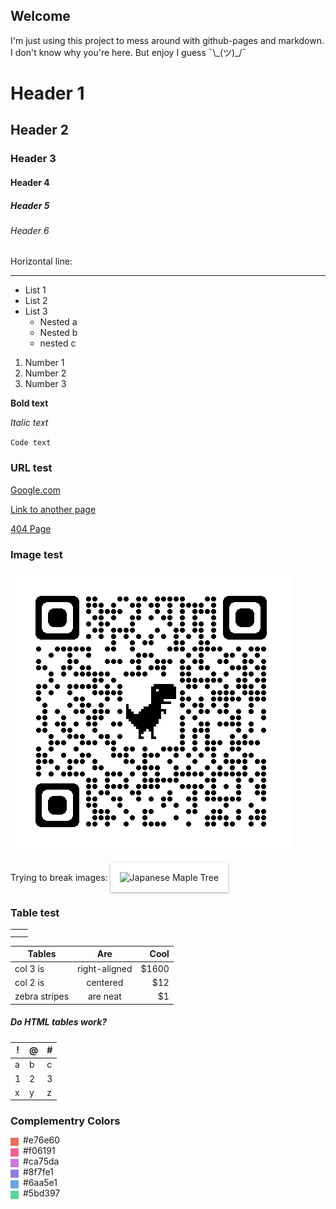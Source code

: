 ## Welcome

I'm just using this project to mess around with github-pages and markdown. I don't know why you're here. But enjoy I guess &macr;\\&#95;(ツ)&#95;/&macr;

# Header 1
## Header 2
### Header 3
#### Header 4
##### Header 5
###### Header 6

Horizontal line:
* * *

- List 1
- List 2
- List 3
  - Nested a
  - Nested b
  - nested c 

1. Number 1
2. Number 2
3. Number 3

**Bold text**

_Italic text_

`Code text`

### URL test
[Google.com](https://google.com "Google.com")

[Link to another page](./NewPage.md)

[404 Page](./404 "Broken link")

### Image test
![Alternative text](./assets/qrcode_src.rybicki.dev.png "Optional title")

Trying to break images:
<img
  src="assets/PXL_20220527_201511277.PANO.jpg"
  alt="Japanese Maple Tree"
  title="Japanese Maple"
  style="  padding: 15px 15px 15px;  background-color: white;  box-shadow: 0 1px 3px rgba(34, 25, 25, 0.4); -moz-box-shadow: 0 1px 2px rgba(34,25,25,0.4); -webkit-box-              shadow: 0 1px 3px rgba(34, 25, 25, 0.4);">
    
<!-- ![Japanese Maple](assets/PXL_20220527_201511277.PANO.jpg "Japanese Maple Tree") -->

### Table test

|   |   |
| ------------ | ------------ |
|   |   |
|   |   |

| Tables        | Are           | Cool  |
| ------------- |:-------------:| -------------:|
| col 3 is      | right-aligned | $1600 |
| col 2 is      | centered      |   $12 |
| zebra stripes | are neat      |    $1 |

##### Do HTML tables work?

<div>
<table>
  <thead>
    <tr>
    <th>!</th>
    <th>@</th>
    <th>#</th>
    </tr>
  </thead>
<tbody>
  <tr>
    <td>a</td>
    <td>b</td>
    <td>c</td>
  </tr>
  <tr>
    <td>1</td>
    <td>2</td>
    <td>3</td>
  </tr>
  <tr>
    <td>x</td>
    <td>y</td>
    <td>z</td>
  </tr>
</tbody>
</table>
</div>
  
  ### Complementry Colors

  <div style="background-color: #e76e60; width: 13px; height: 13px; float: left">
    <p style="/* left: 20px; */ margin-left: 20px; margin-top: -5px; float: left">
      #e76e60
    </p>
  </div>
  
  <br>
  <div style="background-color: #f06191; width: 13px; height: 13px; float: left">
    <p style="/* left: 20px; */ margin-left: 20px; margin-top: -5px; float: left">
      #f06191
    </p>
  </div>
  
  <br>
  <div style="background-color: #ca75da; width: 13px; height: 13px; float: left">
    <p style="/* left: 20px; */ margin-left: 20px; margin-top: -5px; float: left">
      #ca75da
    </p>
  </div>
  
  <br>
  <div style="background-color: #8f7fe1; width: 13px; height: 13px; float: left">
    <p style="/* left: 20px; */ margin-left: 20px; margin-top: -5px; float: left">
      #8f7fe1
    </p>
  </div>

  <br>
  <div style="background-color: #6aa5e1; width: 13px; height: 13px; float: left">
    <p style="/* left: 20px; */ margin-left: 20px; margin-top: -5px; float: left">
      #6aa5e1
    </p>
  </div>

  <br>
  <div style="background-color: #5bd397; width: 13px; height: 13px; float: left">
    <p style="/* left: 20px; */ margin-left: 20px; margin-top: -5px; float: left">
      #5bd397
    </p>
  </div>
